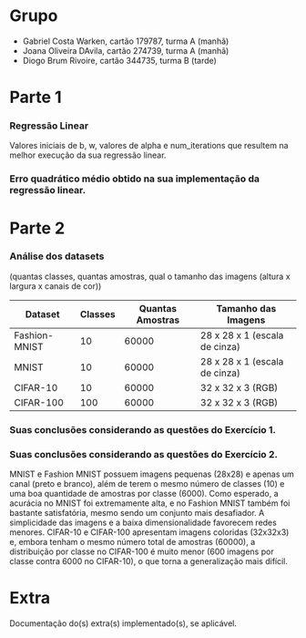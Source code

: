 # Grupo
- Gabriel Costa Warken, cartão 179787, turma A (manhã)
- Joana Oliveira DAvila, cartão 274739, turma A (manhã)
- Diogo Brum Rivoire, cartão 344735, turma B (tarde)

  
# Parte 1
### Regressão Linear
Valores iniciais de b, w, valores de alpha e num_iterations que resultem na melhor execução da sua regressão linear.

###  Erro quadrático médio obtido na sua implementação da regressão linear.


# Parte 2
### Análise dos datasets 
(quantas classes, quantas amostras, qual o tamanho das imagens (altura x largura x canais de cor))

| Dataset        | Classes | Quantas Amostras | Tamanho das Imagens     |
|----------------|---------|------------------|--------------------------|
| Fashion-MNIST  | 10      | 60000            | 28 x 28 x 1 (escala de cinza) |
| MNIST          | 10      | 60000            | 28 x 28 x 1 (escala de cinza) |
| CIFAR-10       | 10      | 60000            | 32 x 32 x 3 (RGB)             |
| CIFAR-100      | 100     | 60000          | 32 x 32 x 3 (RGB)             |

### Suas conclusões considerando as questões do Exercício 1.
### Suas conclusões considerando as questões do Exercício 2.
MNIST e Fashion MNIST possuem imagens pequenas (28x28) e apenas um canal (preto e branco), além de terem o mesmo número de classes (10) e uma boa quantidade de amostras por classe (6000). Como esperado, a acurácia no MNIST foi extremamente alta, e no Fashion MNIST também foi bastante satisfatória, mesmo sendo um conjunto mais desafiador. A simplicidade das imagens e a baixa dimensionalidade favorecem redes menores. CIFAR-10 e CIFAR-100 apresentam imagens coloridas (32x32x3) e, embora tenham o mesmo número total de amostras (60000), a distribuição por classe no CIFAR-100 é muito menor (600 imagens por classe contra 6000 no CIFAR-10), o que torna a generalização mais difícil.
# Extra 
Documentação do(s) extra(s) implementado(s), se aplicável.
